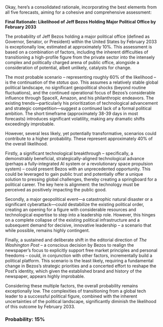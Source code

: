 Okay, here’s a consolidated rationale, incorporating the best elements from all five forecasts, aiming for a cohesive and comprehensive assessment:

**Final Rationale: Likelihood of Jeff Bezos Holding Major Political Office by February 2033**

The probability of Jeff Bezos holding a major political office (defined as Governor, Senator, or President) within the United States by February 2033 is exceptionally low, estimated at approximately 10%. This assessment is based on a combination of factors, including the inherent difficulties of transitioning a high-profile figure from the private sector into the intensely complex and politically charged arena of public office, alongside a consideration of potential, albeit unlikely, catalysts for change.

The most probable scenario – representing roughly 60% of the likelihood – is the continuation of the *status quo*. This assumes a relatively stable global political landscape, no significant geopolitical shocks (beyond routine fluctuations), and the continued operational focus of Bezos’s considerable influence through SpaceX, Amazon, and his philanthropic endeavors. The existing trends—particularly his prioritization of technological advancement and strategic competition—suggest a continued lack of a formal political ambition. The short timeframe (approximately 38-39 days in most forecasts) introduces significant volatility, making any dramatic shifts exceedingly improbable.

However, several less likely, yet potentially transformative, scenarios could contribute to a higher probability. These represent approximately 40% of the overall likelihood.

Firstly, a significant technological breakthrough – specifically, a demonstrably beneficial, strategically-aligned technological advance (perhaps a fully-integrated AI system or a revolutionary space propulsion system) – could present Bezos with an unprecedented opportunity. This could be leveraged to gain public trust and potentially offer a unique solution to pressing global challenges, thereby creating a springboard for a political career. The key here is alignment: the technology must be perceived as positively impacting the public good.

Secondly, a major geopolitical event—a catastrophic natural disaster or a significant cyberattack—could destabilize the existing political order, creating an opening for a figure with considerable resources and technological expertise to step into a leadership role. However, this hinges on a complete collapse of the existing political infrastructure and a subsequent demand for decisive, innovative leadership – a scenario that while possible, remains highly contingent.

Finally, a sustained and deliberate shift in the editorial direction of *The Washington Post* – a conscious decision by Bezos to realign the newspaper’s focus to explicitly support free market principles and personal freedoms – could, in conjunction with other factors, incrementally build a political platform. This scenario is the least likely, requiring a fundamental change in Bezos’s strategic priorities and a concerted effort to reshape the Post’s identity, which given the established brand and history of the newspaper, appears highly improbable.

Considering these multiple factors, the overall probability remains exceptionally low. The complexities of transitioning from a global tech leader to a successful political figure, combined with the inherent uncertainties of the political landscape, significantly diminish the likelihood of this outcome by February 2033.


### Probability: 15%
